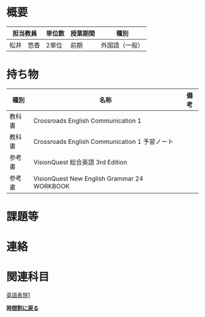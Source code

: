 # 概要
| 担当教員  | 単位数 | 授業期間 | 種別      |
|-------|-----|------|---------|
| 松井　悠香 | 2単位 | 前期   | 外国語（一般） |
# 持ち物
| 種別  | 名称                                          | 備考 |
|-----|---------------------------------------------| --- |
| 教科書 | Crossroads English Communication 1          |    |
| 教科書 | Crossroads English Communication 1 予習ノート    |    |
| 参考書 | VisionQuest 総合英語 3rd Edition                |    |
| 参考書 | VisionQuest New English Grammar 24 WORKBOOK |    |
# 課題等

# 連絡

# 関連科目
[英語表現1](english_expression1)  

[**時間割に戻る**](../timetable)